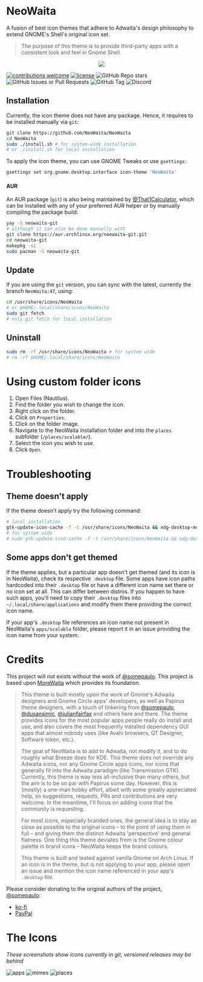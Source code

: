 # NeoWaita

A fusion of best icon themes that adhere to Adwaita's design
philosophy to extend GNOME's Shell's original icon set.

> The purpose of this theme is to provide third-party apps
> with a consistent look and feel in Gnome Shell.

<p align="center">
    <img src="assets/neowaita-prev.png"/>
</p>

[![contributions welcome](https://img.shields.io/badge/contributions-welcome-brightgreen.svg?style=flat)](https://github.com/dwyl/esta/issues)
[![license](https://img.shields.io/github/license/NeoWaita/NeoWaita)](https://img.shields.io/github/license/NeoWaita/NeoWaita)
![GitHub Repo stars](https://img.shields.io/github/stars/NeoWaita/NeoWaita?style=flat)
![GitHub Issues or Pull Requests](https://img.shields.io/github/issues/NeoWaita/NeoWaita)
![GitHub Tag](https://img.shields.io/github/v/tag/NeoWaita/NeoWaita)
![Discord](https://img.shields.io/discord/1286339345812291624)

## Installation

Currently, the icon theme does not have any package. Hence, it requires
to be installed manually via `git`:

```bash
git clone https://github.com/NeoWaita/NeoWaita
cd NeoWaita
sudo ./install.sh # for system-wide installation
# or ./install.sh for local installation
```

To apply the icon theme, you can use GNOME Tweaks or use `gsettings`:

```bash
gsettings set org.gnome.desktop.interface icon-theme 'NeoWaita'
```

#### AUR

An AUR package (`git`) is also being maintained by 
[@That1Calculator](https://github.com/ThatOneCalculator), which can be
installed with any of your preferred AUR helper or by manually compiling
the package build:

```bash
yay -S neowaita-git
# although it can also be done manually with
git clone https://aur.archlinux.org/neowaita-git.git
cd neowaita-git
makepkg -si
sudo pacman -S neowaita-git
```

## Update

If you are using the `git` version, you can sync with the latest,
currently the branch `NeoWaita:47`, using:

```bash
cd /usr/share/icons/NeoWaita
# or $HOME/.local/share/icons/NeoWaita
sudo git fetch
# only git fetch for local installation
```

## Uninstall

```bash
sudo rm -rf /usr/share/icons/NeoWaita # for system wide
# rm -rf $HOME/.local/share/icons/NeoWaita
```

# Using custom folder icons

1. Open Files (Nautilus).
2. Find the folder you wish to change the icon.
3. Right click on the folder.
4. Click on `Properties`.
5. Click on the folder image.
6. Navigate to the NeoWaita installation folder and into
the `places` subfolder (`/places/scalable/`).
7. Select the icon you wish to use.
8. Click `Open`.

# Troubleshooting

## Theme doesn't apply

If the theme doesn't apply try the following command:

```bash
# local installation
gtk-update-icon-cache -f -t /usr/share/icons/NeoWaita && xdg-desktop-menu forceupdate
# for system wide
# sudo gtk-update-icon-cache -f -t /usr/share/icons/NeoWaita && xdg-desktop-menu forceupdate
```

## Some apps don't get themed

If the theme applies, but a particular app doesn't get
themed (and its icon is in NeoWaita), check its respective
`.desktop` file. Some apps have icon paths hardcoded into
their `.desktop` file or have a different icon name set
there or no icon set at all. This can differ between distros.
If you happen to have such apps, you'll need to copy their
`.desktop` files into `~/.local/share/applications` and
modify them there providing the correct icon name.

If your app's `.desktop` file references an icon name not
present in NeoWaita's `apps/scalable` folder, please report
it in an issue providing the icon name from your system.

# Credits

This project will not exists without the work of
[@somepaulo](https://github.com/somepaulo). This project is
based upon [MoreWaita](https://github.com/somepaulo/MoreWaita)
which provides its foundation.

> This theme is built mostly upon the work of Gnome's Adwaita
> designers and Gnome Circle apps' developers, as well as
> Papirus theme designers,  with a touch of tinkering from
> [@somepaulo](https://github.com/somepaulo),
> [@dusansimic](https://github.com/dusansimic),
> [@julianfairfax](https://github.com/julianfairfax) and others
> here and there. The theme provides icons for the most popular
> apps people really do install and use, and also covers the most
> frequently installed dependency GUI apps that almost nobody
> uses (like Avahi browsers, QT Designer, Software token, etc.).
>
> The goal of NeoWaita is to add to Adwaita, not modify it, and
> to do roughly what Breeze does for KDE. This theme does not
> override any Adwaita icons, nor any Gnome Circle apps icons,
> nor icons that generally fit into the Adwaita paradigm (like
> Transmission GTK). Currently, this theme is way less all-inclusive
> than many others, but the aim is to be on par with Papirus
> some day. However, this is (mostly) a one-man hobby effort,
> albeit with some greatly appreciated help, so suggestions,
> requests, PRs and contributions are very welcome. In the
> meantime, I'll focus on adding icons that the community is requesting.
>
> For most icons, especially branded ones, the general idea is
> to stay as close as possible to the original icons – to the
> point of using them in full – and giving them the distinct
> Adwaita 'perspective' and general flatness. One thing this
> theme deviates from is the Gnome colour palette in brand icons
> – NeoWaita keeps the brand colours.
>
> This theme is built and tested against vanilla Gnome on Arch
> Linux. If an icon is in the theme, but is not applying to your
> app, please open an issue and mention the icon name referenced
> in your app's `.desktop` file.

Please consider donating to the original authors of the
project, [@somepaulo](https://github.com/somepaulo):

- [ko-fi](https://ko-fi.com/somepaulo)
- [PayPal](http://paypal.me/pfino/5)

# The Icons

_These screenshots show icons currently in git, versioned
releases may be behind_

![apps](assets/apps.png)
![mimes](assets/mimes.png)
![places](assets/places.png)
